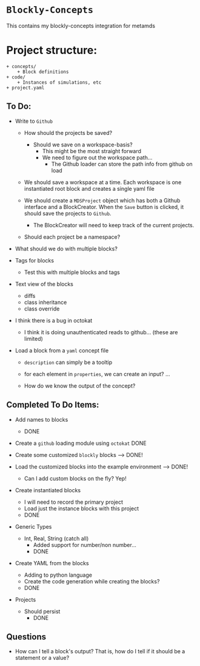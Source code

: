 # `Blockly-Concepts`
This contains my blockly-concepts integration for metamds

# Project structure:
    + concepts/
        + Block definitions
    + code/
        + Instances of simulations, etc
    + project.yaml

## To Do:
+ Write to `Github`
    + How should the projects be saved?
      + Should we save on a workspace-basis?
        + This might be the most straight forward
        + We need to figure out the workspace path...
          + The Github loader can store the path info from github on load
    + We should save a workspace at a time. Each workspace is one instantiated root block and creates a single yaml file

    + We should create a `MDSProject` object which has both a Github interface and a BlockCreator. When the `Save` button is clicked, it should save the projects to `Github`. 
        + The BlockCreator will need to keep track of the current projects.

    + Should each project be a namespace?

+ What should we do with multiple blocks?

+ Tags for blocks
    + Test this with multiple blocks and tags

+ Text view of the blocks
    + diffs
    + class inheritance
    + class override

+ I think there is a bug in octokat
    + I think it is doing unauthenticated reads to github... (these are limited)

+ Load a block from a `yaml` concept file
    + `description` can simply be a tooltip
    + for each element in `properties`, we can create an input? ... 

    + How do we know the output of the concept? 

## Completed To Do Items:
+ Add names to blocks
    + DONE

+ Create a `github` loading module using `octokat`
    DONE

+ Create some customized `blockly` blocks --> DONE!
+ Load the customized blocks into the example environment --> DONE!
    + Can I add custom blocks on the fly? Yep!

+ Create instantiated blocks
    + I will need to record the primary project
    + Load just the instance blocks with this project
    + DONE

+ Generic Types
    + Int, Real, String (catch all)
        + Added support for number/non number... 
        + DONE

+ Create YAML from the blocks
    + Adding to python language
    + Create the code generation while creating the blocks?
    + DONE

+ Projects
    + Should persist
        + DONE


## Questions
+ How can I tell a block's output? That is, how do I tell if it should be a statement or a value?
